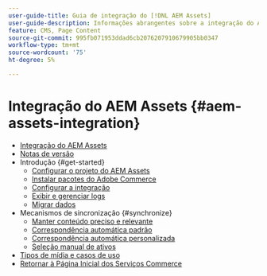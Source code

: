 ```yaml
---
user-guide-title: Guia de integração do [!DNL AEM Assets]
user-guide-description: Informações abrangentes sobre a integração do AEM Assets para administradores do Adobe Commerce e do Magento Open Source e profissionais de marketing de eCommerce.
feature: CMS, Page Content
source-git-commit: 995fb071953ddad6cb2076207910679905bb0347
workflow-type: tm+mt
source-wordcount: '75'
ht-degree: 5%

---
```



# Integração do AEM Assets {#aem-assets-integration}

- [Integração do AEM Assets](overview.md)
- [Notas de versão](release-notes.md)
- Introdução {#get-started}
   - [Configurar o projeto do AEM Assets](get-started/configure-aem.md)
   - [Instalar pacotes do Adobe Commerce](get-started/configure-commerce.md)
   - [Configurar a integração](get-started/setup-synchronization.md)
   - [Exibir e gerenciar logs](get-started/logs.md)
   - [Migrar dados](get-started/migrate-data.md)
- Mecanismos de sincronização {#synchronize}
   - [Manter conteúdo preciso e relevante](synchronize/commerce-content.md)
   - [Correspondência automática padrão](synchronize/default-match.md)
   - [Correspondência automática personalizada](synchronize/custom-match.md)
   - [Seleção manual de ativos](synchronize/asset-selector-integration.md)
- [Tipos de mídia e casos de uso](manage-assets.md)
- [Retornar à Página Inicial dos Serviços Commerce](https://experienceleague.adobe.com/pt-br/docs/commerce/user-guides/home)
